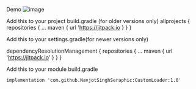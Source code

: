 Demo
![image](https://github.com/NavjotSinghSeraphic/CustomLoader/assets/139829903/2aef2da1-7ebf-4056-b49b-bb152d5d20d0)

Add this to your project build.gradle (for older versions only)
allprojects {
    repositories {
        ...
        maven { url 'https://jitpack.io }
    }
}

Add this to your settings.gradle(for newer versions only)

dependencyResolutionManagement {
    repositories {
        ...
        maven { url 'https://jitpack.io' }
    }
}

Add this to your module build.gradle

    implementation 'com.github.NavjotSinghSeraphic:CustomLoader:1.0'

